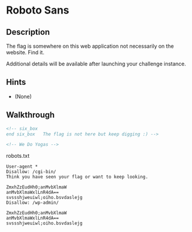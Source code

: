 # Roboto Sans

## Description

The flag is somewhere on this web application not necessarily on the website. Find it.

Additional details will be available after launching your challenge instance.

## Hints

* (None)

## Walkthrough

```html
<!-- six_box
end six_box   The flag is not here but keep digging :) -->

<!-- We Do Yogas -->
```

robots.txt

```
User-agent *
Disallow: /cgi-bin/
Think you have seen your flag or want to keep looking.

ZmxhZzEudHh0;anMvbXlmaW
anMvbXlmaWxlLnR4dA==
svssshjweuiwl;oiho.bsvdaslejg
Disallow: /wp-admin/
```

```
ZmxhZzEudHh0;anMvbXlmaW
anMvbXlmaWxlLnR4dA==
svssshjweuiwl;oiho.bsvdaslejg
```

